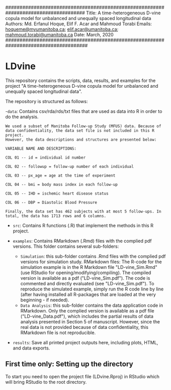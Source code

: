 ####################################################################################
Title: A time-heterogeneous D-vine copula model for unbalanced and unequally spaced longitudinal data
Authors: Md. Erfanul Hoque, Elif F. Acar and Mahmoud Torabi
Emails: hoqueme@myumanitoba.ca; 
	elif.acar@umanitoba.ca; 
	mahmoud.torabi@umanitoba.ca
Date: March, 2020
#####################################################################################

# LDvine

This repository contains the scripts, data, results, and examples for the project "A time-heterogeneous D-vine copula model for unbalanced and unequally spaced longitudinal data".

The repository is structured as follows:

-`data`: Contains csv/rda/rds/txt files that are used as data into R in order to do the analysis. 

	We used a subset of Manitoba Follow-up Study (MFUS) data. Because of data confidentiality, the data set file is not included in this R project. 
	However, the data descriptions and structures are presented below:   

	VARIABLE NAME AND DESCRIPTIONS:

	COL 01 -- id = individual id number

	COL 02 -- followup = follow-up number of each individual

	COL 03 -- px_age = age at the time of experiment

	COL 04 -- bmi = body mass index in each follow-up

	COL 05 -- IHD = ischemic heart disease status

	COL 06 -- DBP = Diastolic Blood Pressure

	Finally, the data set has 462 subjects with at most 5 follow-ups. In total, the data has 1713 rows and 6 columns.

- `src`: Contains R functions (.R) that implement the methods in this R project. 

- `examples`: Contains RMarkdown (.Rmd) files with the complied pdf versions. This folder contains several sub-folders:	

	- `Simulation`: this sub-folder contains .Rmd files with the complied pdf versions for simulation study.
RMarkdown files: The R-code for the simulation example is in the R Markdown file "LD-vine_Sim.Rmd" 
(use RStudio for opening/modifying/compiling). The compiled version is available as a pdf ("LD-vine_Sim.pdf"). 
The code is commented and directly evaluated (see "LD-vine_Sim.pdf"). 
To reproduce the simulated example,  simply run the R code line by line (after having installed all R-packages 
that are loaded at the very beginning - if needed).
	- `Data Analysis`: this sub-folder contains the data application code in RMarkdown. Only the complied version is available as a pdf file ("LD-vine_Data.pdf"), which includes the partial results of data analysis presented in Section 5 of manuscript. However, since the real data is not provided because of data confidentiality, this RMarkdown file is not reproducible.   

- `results`: Save all printed project outputs here, including plots, HTML, and data exports.


## First time only: Setting up the directory

To start you need to open the project file (LDvine.Rproj) in RStudio which will bring RStudio to the root directory.




